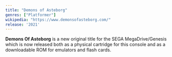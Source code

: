 ```yaml
---
title: "Demons of Asteborg"
genres: ["Platformer"]
wikipedia: "https://www.demonsofasteborg.com/"
release: '2021'
---
```

**Demons Of Asteborg** is a new original title for the SEGA MegaDrive/Genesis which is now released both as a physical cartridge for this console and as a downloadable ROM for emulators and flash cards.